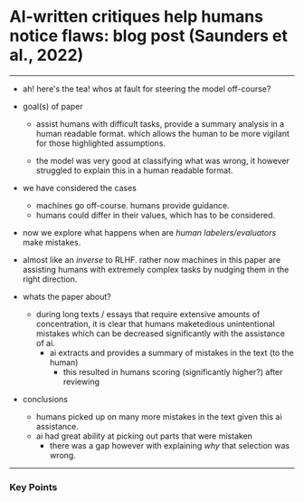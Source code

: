 # AI-written critiques help humans notice flaws: blog post (Saunders et al., 2022) 

---
* ah! here's the tea! whos at fault for steering the model off-course?

* goal(s) of paper
    * assist humans with difficult tasks, provide a summary analysis in a human readable format.
    which allows the human to be more vigilant for those highlighted assumptions.
    
    * the model was very good at classifying what was wrong, 
    it however struggled to explain this in a human readable format.

* we have considered the cases
    * machines go off-course. humans provide guidance.
    * humans could differ in their values, which has to be considered.

* now we explore what happens when are *human labelers/evaluators* make mistakes.

* almost like an *inverse* to RLHF. rather now machines in this paper are assisting humans with extremely complex tasks
by nudging them in the right direction.

* whats the paper about?
    * during long texts / essays that require extensive amounts of concentration, it is clear that humans maketedious unintentional mistakes which can be decreased significantly with the assistance of ai.
        * ai extracts and provides a summary of mistakes in the text (to the human)
            * this resulted in humans scoring (significantly higher?) after reviewing
            <!-- todo: fill above, what was the actual percentage? -->
* conclusions
    * humans picked up on many more mistakes in the text given this ai assistance.
    * ai had great ability at picking out parts that were mistaken
        * there was a gap however with explaining *why* that selection was wrong.


---
### Key Points